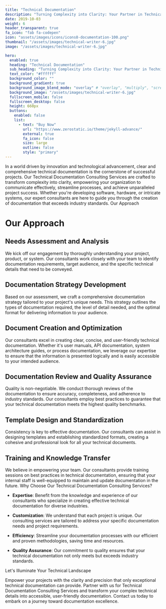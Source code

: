 ```yaml
---
title: "Technical Documentation"
description: "Turning Complexity into Clarity: Your Partner in Technical Documentation Excellence"
date: 2019-10-03
weight: 6
header_transparent: true
fa_icon: "fab fa-codepen"
icon: "assets/images/icons/icons8-documentation-100.png"
thumbnail: "/assets/images/technical-writer-6.jpg"
image: "/assets/images/technical-writer-6.jpg"

hero:
  enabled: true
  heading: "Technical Documentation"
  sub_heading: "Turning Complexity into Clarity: Your Partner in Technical Documentation Excellence"
  text_color: "#ffffff"
  background_color: ""
  background_gradient: true
  background_image_blend_mode: "overlay" # "overlay", "multiply", "screen"
  background_image: "/assets/images/technical-writer-6.jpg"
  fullscreen_mobile: false
  fullscreen_desktop: false
  height: 660px
  buttons:
    enabled: false
    list:
      - text: "Buy Now"
        url: "https://www.zerostatic.io/theme/jekyll-advance/"
        external: true
        fa_icon: false
        size: large
        outline: false
        style: "primary"
---
```


In a world driven by innovation and technological advancement, clear and comprehensive technical documentation is the cornerstone of successful projects. Our Technical Documentation Consulting Services are crafted to transform complexity into clarity, empowering your organization to communicate effectively, streamline processes, and achieve unparalleled project success. Whether you're developing software, hardware, or intricate systems, our expert consultants are here to guide you through the creation of documentation that exceeds industry standards.
Our Approach

# Our Approach

## Needs Assessment and Analysis

We kick off our engagement by thoroughly understanding your project, product, or system. Our consultants work closely with your team to identify documentation requirements, target audience, and the specific technical details that need to be conveyed.

## Documentation Strategy Development

Based on our assessment, we craft a comprehensive documentation strategy tailored to your project's unique needs. This strategy outlines the types of documentation required, the level of detail needed, and the optimal format for delivering information to your audience.

## Document Creation and Optimization

Our consultants excel in creating clear, concise, and user-friendly technical documentation. Whether it's user manuals, API documentation, system architecture guides, or process documentation, we leverage our expertise to ensure that the information is presented logically and is easily accessible to your intended audience.

## Documentation Review and Quality Assurance

Quality is non-negotiable. We conduct thorough reviews of the documentation to ensure accuracy, completeness, and adherence to industry standards. Our consultants employ best practices to guarantee that your technical documentation meets the highest quality benchmarks.

## Template Design and Standardization

Consistency is key to effective documentation. Our consultants can assist in designing templates and establishing standardized formats, creating a cohesive and professional look for all your technical documents.

## Training and Knowledge Transfer

We believe in empowering your team. Our consultants provide training sessions on best practices in technical documentation, ensuring that your internal staff is well-equipped to maintain and update documentation in the future.
Why Choose Our Technical Documentation Consulting Services?

- **Expertise**: Benefit from the knowledge and experience of our consultants who specialize in creating effective technical documentation for diverse industries.

- **Customization**: We understand that each project is unique. Our consulting services are tailored to address your specific documentation needs and project requirements.

- **Efficiency**: Streamline your documentation processes with our efficient and proven methodologies, saving time and resources.

- **Quality Assurance**: Our commitment to quality ensures that your technical documentation not only meets but exceeds industry standards.

Let's Illuminate Your Technical Landscape

Empower your projects with the clarity and precision that only exceptional technical documentation can provide. Partner with us for Technical Documentation Consulting Services and transform your complex technical details into accessible, user-friendly documentation. Contact us today to embark on a journey toward documentation excellence.
